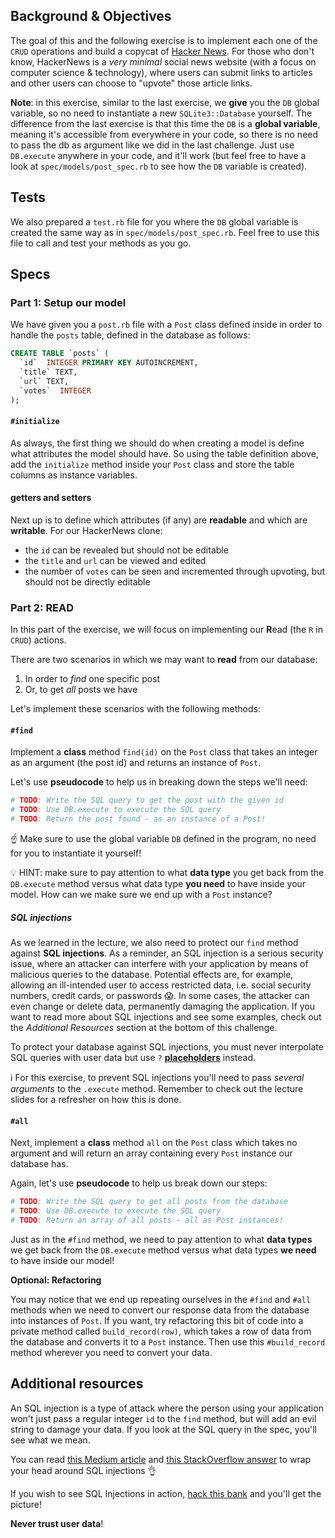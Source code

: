## Background & Objectives

The goal of this and the following exercise is to implement each one of the `CRUD` operations and build a copycat of [Hacker News](https://news.ycombinator.com). For those who don't know, HackerNews is a _very minimal_ social news website (with a focus on computer science & technology), where users can submit links to articles and other users can choose to "upvote" those article links.

**Note**: in this exercise, similar to the last exercise, we **give** you the `DB` global variable, so no need to instantiate a new `SQLite3::Database` yourself. The difference from the last exercise is that this time the `DB` is a **global variable**, meaning it's accessible from everywhere in your code, so there is no need to pass the db as argument like we did in the last challenge. Just use `DB.execute` anywhere in your code, and it'll work (but feel free to have a look at `spec/models/post_spec.rb` to see how the `DB` variable is created).

## Tests

We also prepared a `test.rb` file for you where the `DB` global variable is created the same way as in `spec/models/post_spec.rb`. Feel free to use this file to call and test your methods as you go.

## Specs

### Part 1: Setup our model

We have given you a `post.rb` file with a `Post` class defined inside in order to handle the `posts` table, defined in the database as follows:

```sql
CREATE TABLE `posts` (
  `id`  INTEGER PRIMARY KEY AUTOINCREMENT,
  `title` TEXT,
  `url` TEXT,
  `votes`  INTEGER
);
```

#### `#initialize`

As always, the first thing we should do when creating a model is define what attributes the model should have. So using the table definition above, add the `initialize` method inside your `Post` class and store the table columns as instance variables.

#### getters and setters

Next up is to define which attributes (if any) are **readable** and which are **writable**. For our HackerNews clone:

  - the `id` can be revealed but should not be editable
  - the `title` and `url` can be viewed and edited
  - the number of `votes` can be seen and incremented through upvoting, but should not be directly editable


### Part 2: READ
In this part of the exercise, we will focus on implementing our **R**ead (the `R` in `CRUD`) actions.

There are two scenarios in which we may want to **read** from our database:

  1. In order to _find_ one specific post
  2. Or, to get _all_ posts we have

Let's implement these scenarios with the following methods:

#### `#find`

Implement a **class** method `find(id)` on the `Post` class that takes an integer as an argument (the post id) and returns an instance of `Post`.

Let's use **pseudocode** to help us in breaking down the steps we'll need:
```ruby
# TODO: Write the SQL query to get the post with the given id
# TODO: Use DB.execute to execute the SQL query
# TODO: Return the post found - as an instance of a Post!
```

☝️ Make sure to use the global variable `DB` defined in the program, no need for you to instantiate it yourself!

💡 HINT: make sure to pay attention to what **data type** you get back from the `DB.execute` method versus what data type **you need** to have inside your model. How can we make sure we end up with a `Post` instance?

##### SQL injections
As we learned in the lecture, we also need to protect our `find` method against **SQL injections**. As a reminder, an SQL injection is a serious security issue, where an attacker can interfere with your application by means of malicious queries to the database. Potential effects are, for example, allowing an ill-intended user to access restricted data, i.e. social security numbers, credit cards, or passwords 😱. In some cases, the attacker can even change or delete data, permanently damaging the application. If you want to read more about SQL injections and see some examples, check out the _Additional Resources_ section at the bottom of this challenge.

To protect your database against SQL injections, you must never interpolate SQL queries with user data but use `?` [**placeholders**](http://ruby.bastardsbook.com/chapters/sql/#placeholders-sqlite-gem) instead.

ℹ️ For this exercise, to prevent SQL injections you'll need to pass _several arguments_ to the `.execute` method. Remember to check out the lecture slides for a refresher on how this is done.

#### `#all`

Next, implement a **class** method `all` on the `Post` class which takes no argument and will return an array containing every `Post` instance our database has.

Again, let's use **pseudocode** to help us break down our steps:
```ruby
# TODO: Write the SQL query to get all posts from the database
# TODO: Use DB.execute to execute the SQL query
# TODO: Return an array of all posts - all as Post instances!
```

Just as in the `#find` method, we need to pay attention to what **data types** we get back from the `DB.execute` method versus what data types **we need** to have inside our model!

**Optional: Refactoring**

You may notice that we end up repeating ourselves in the `#find` and `#all` methods when we need to convert our response data from the database into instances of `Post`. If you want, try refactoring this bit of code into a private method called `build_record(row)`, which takes a row of data from the database and converts it to a `Post` instance. Then use this `#build_record` method wherever you need to convert your data.


## Additional resources

An SQL injection is a type of attack where the person using your application won't just pass a regular integer `id` to the `find` method, but will add an evil string to damage your data. If you look at the SQL query in the spec, you'll see what we mean.

You can read [this Medium article](https://medium.com/@yelstin.fernandes/how-to-add-items-to-a-database-table-using-ruby-sqlite3-74dcd8f931f9) and [this StackOverflow answer](https://stackoverflow.com/questions/13462112/inserting-ruby-string-into-sqlite#answer-13462218) to wrap your head around SQL injections 👌

If you wish to see SQL Injections in action, [hack this bank](https://www.hacksplaining.com/exercises/sql-injection#/start) and you'll get the picture!

**Never trust user data**!
